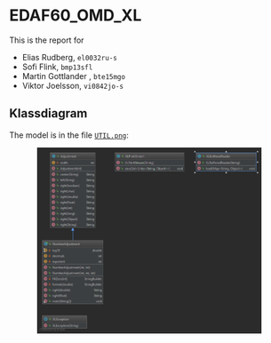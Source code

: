 # EDAF60_OMD_XL

This is the report for

 + Elias Rudberg, `el0032ru-s`
 + Sofi Flink, `bmp13sfl`
 + Martin Gottlander , `bte15mgo`
 + Viktor Joelsson, `vi0842jo-s`

## Klassdiagram

The model is in the file [`UTIL.png`](UTIL.png):

<center>
    <img src="Package util class diagram.png" width="80%">
</center>